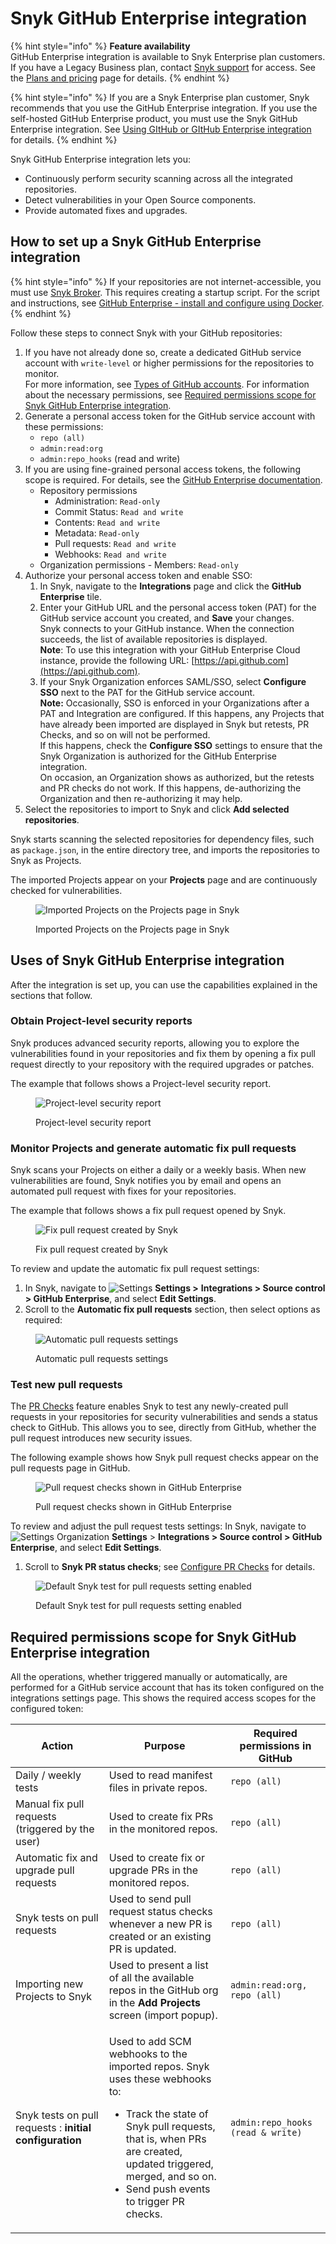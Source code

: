 # Snyk GitHub Enterprise integration

{% hint style="info" %}
**Feature availability**\
GitHub Enterprise integration is available to Snyk Enterprise plan customers. If you have a Legacy Business plan, contact [Snyk support](https://support.snyk.io/hc/en-us) for access. See the  [Plans and pricing](https://snyk.io/plans/) page for details.
{% endhint %}

{% hint style="info" %}
If you are a Snyk Enterprise plan customer, Snyk recommends that you use the GitHub Enterprise integration. If you use the self-hosted GitHub Enterprise product, you must use the Snyk GitHub Enterprise integration. See [Using GItHub or GItHub Enterprise integration](using-github-or-github-enterprise-integration.md) for details.
{% endhint %}

Snyk GitHub Enterprise integration lets you:

* Continuously perform security scanning across all the integrated repositories.
* Detect vulnerabilities in your Open Source components.
* Provide automated fixes and upgrades.

## How to set up a Snyk GitHub Enterprise integration

{% hint style="info" %}
If your repositories are not internet-accessible, you must use [Snyk Broker](../../enterprise-setup/snyk-broker/). This requires creating a startup script. For the script and instructions, see [GitHub Enterprise - install and configure using Docker](../../enterprise-setup/snyk-broker/install-and-configure-snyk-broker/github-enterprise-install-and-configure-broker/setup-broker-with-github-enterprise.md).
{% endhint %}

Follow these steps to connect Snyk with your GitHub repositories:

1. If you have not already done so, create a dedicated GitHub service account with `write-level` or higher permissions for the repositories to monitor.\
   For more information, see [Types of GitHub accounts](https://docs.github.com/en/get-started/learning-about-github/types-of-github-accounts). For information about the necessary permissions, see [Required permissions scope for Snyk GitHub Enterprise integration](snyk-github-enterprise-integration.md#required-permissions-scope-for-the-github-integration).
2. Generate a personal access token for the GitHub service account with these permissions:
   * `repo (all)`
   * `admin:read:org`
   * `admin:repo_hooks` (read and write)
3. If you are using fine-grained personal access tokens, the following scope is required. For details, see the [GitHub Enterprise documentation](https://docs.github.com/en/enterprise-server@2.22/github/authenticating-to-github/creating-a-personal-access-token).
   * Repository permissions
     * Administration: `Read-only`&#x20;
     * Commit Status: `Read and write`&#x20;
     * Contents: `Read and write`&#x20;
     * Metadata: `Read-only`&#x20;
     * Pull requests: `Read and write`&#x20;
     * Webhooks: `Read and write`
   * Organization permissions - Members: `Read-only`
4. Authorize your personal access token and enable SSO:
   1. In Snyk, navigate to the **Integrations** page and click the **GitHub Enterprise** tile.
   2. Enter your GitHub URL and the personal access token (PAT) for the GitHub service account you created, and **Save** your changes.\
      Snyk connects to your GitHub instance. When the connection succeeds, the list of available repositories is displayed.\
      **Note**: To use this integration with your GitHub Enterprise Cloud instance, provide the following URL: [https://api.github.com](https://api.github.com).
   3. If your Snyk Organization enforces SAML/SSO, select **Configure SSO** next to the PAT for the GitHub service account.\
      **Note:** Occasionally, SSO is enforced in your Organizations after a PAT and Integration are configured. If this happens, any Projects that have already been imported are displayed in Snyk but retests, PR Checks, and so on will not be performed.\
      If this happens, check the **Configure SSO** settings to ensure that the Snyk Organization is authorized for the GitHub Enterprise integration.\
      On occasion, an Organization shows as authorized, but the retests and PR checks do not work. If this happens, de-authorizing the Organization and then re-authorizing it may help.
5. Select the repositories to import to Snyk and click **Add selected repositories**.

Snyk starts scanning the selected repositories for dependency files, such as `package.json`, in the entire directory tree, and imports the repositories to Snyk as Projects.

The imported Projects appear on your **Projects** page and are continuously checked for vulnerabilities.

<figure><img src="../../.gitbook/assets/github_integration-fix_15dec2022 (1) (1) (1) (1) (1) (1) (1) (1) (1) (1) (1) (1) (16).jpeg" alt="Imported Projects on the Projects page in Snyk"><figcaption><p>Imported Projects on the Projects page in Snyk</p></figcaption></figure>

## Uses of Snyk GitHub Enterprise integration

After the integration is set up, you can use the capabilities explained in the sections that follow.

### **Obtain Project-level security reports**

Snyk produces advanced security reports, allowing you to explore the vulnerabilities found in your repositories and fix them by opening a fix pull request directly to your repository with the required upgrades or patches.

The example that follows shows a Project-level security report.

<figure><img src="../../.gitbook/assets/project_lvl_security_rpt-18july2022.png" alt="Project-level security report"><figcaption><p>Project-level security report</p></figcaption></figure>

### **Monitor Projects and generate automatic fix pull requests**

Snyk scans your Projects on either a daily or a weekly basis. When new vulnerabilities are found, Snyk notifies you by email and opens an automated pull request with fixes for your repositories.

The example that follows shows a fix pull request opened by Snyk.

<figure><img src="../../.gitbook/assets/github_fix_pr_cropped-14july2022 (1).png" alt="Fix pull request created by Snyk"><figcaption><p>Fix pull request created by Snyk</p></figcaption></figure>

To review and update the automatic fix pull request settings:

1. In Snyk, navigate to <img src="../../.gitbook/assets/cog_icon.png" alt="Settings" data-size="line"> **Settings >** **Integrations > Source control > GitHub Enterprise**, and select **Edit Settings**.
2. Scroll to the **Automatic fix pull requests** section, then select options as required:

<figure><img src="../../.gitbook/assets/Screenshot 2023-04-28 at 15.41.56.png" alt="Automatic pull requests settings"><figcaption><p>Automatic pull requests settings</p></figcaption></figure>

### **Test new pull requests**

The [PR Checks](../../scan-applications/run-pr-checks/) feature enables Snyk to test any newly-created pull requests in your repositories for security vulnerabilities and sends a status check to GitHub. This allows you to see, directly from GitHub, whether the pull request introduces new security issues.

The following example shows how Snyk pull request checks appear on the pull requests page in GitHub.

<figure><img src="../../.gitbook/assets/pr_testing-14july2022.png" alt="Pull request checks shown in GitHub Enterprise"><figcaption><p>Pull request checks shown in GitHub Enterprise</p></figcaption></figure>

To review and adjust the pull request tests settings: In Snyk, navigate to <img src="../../.gitbook/assets/cog_icon.png" alt="Settings" data-size="line"> Organization **Settings** > **Integrations > Source control > GitHub Enterprise**, and select **Edit Settings**.

1. Scroll to **Snyk PR status checks**; see [Configure PR Checks](../../scan-application-code/run-pr-checks/configure-pr-checks.md) for details.

<figure><img src="../../.gitbook/assets/Screenshot 2023-04-28 at 15.43.34.png" alt="Default Snyk test for pull requests setting enabled"><figcaption><p>Default Snyk test for pull requests setting enabled</p></figcaption></figure>

## Required permissions scope for Snyk GitHub Enterprise integration

All the operations, whether triggered manually or automatically, are performed for a GitHub service account that has its token configured on the integrations settings page. This shows the required access scopes for the configured token:

| **Action**                                              | **Purpose**                                                                                                                                                                                                                                                     | **Required permissions in GitHub** |
| ------------------------------------------------------- | --------------------------------------------------------------------------------------------------------------------------------------------------------------------------------------------------------------------------------------------------------------- | ---------------------------------- |
| Daily / weekly tests                                    | Used to read manifest files in private repos.                                                                                                                                                                                                                   | `repo (all)`                       |
| Manual fix pull requests (triggered by the user)        | Used to create fix PRs in the monitored repos.                                                                                                                                                                                                                  | `repo (all)`                       |
| Automatic fix and upgrade pull requests                 | Used to create fix or upgrade PRs in the monitored repos.                                                                                                                                                                                                       | `repo (all)`                       |
| Snyk tests on pull requests                             | Used to send pull request status checks whenever a new PR is created or an existing PR is updated.                                                                                                                                                              | `repo (all)`                       |
| Importing new Projects to Snyk                          | Used to present a list of all the available repos in the GitHub org in the **Add Projects** screen (import popup).                                                                                                                                              | `admin:read:org, repo (all)`       |
| Snyk tests on pull requests : **initial configuration** | <p>Used to add SCM webhooks to the imported repos. Snyk uses these webhooks to:</p><ul><li>Track the state of Snyk pull requests, that is, when PRs are created, updated triggered, merged, and so on.</li><li>Send push events to trigger PR checks.</li></ul> | `admin:repo_hooks (read & write)`  |
